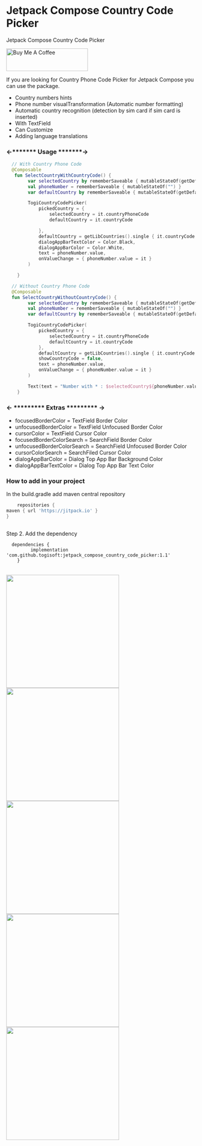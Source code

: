 # Jetpack Compose Country Code Picker
Jetpack Compose Country Code Picker

<a href="https://www.buymeacoffee.com/togitech" target="_blank"><img src="https://cdn.buymeacoffee.com/buttons/v2/default-yellow.png" alt="Buy Me A Coffee" style="height: 60px !important;width: 217px !important;" ></a>

If you are looking for Country Phone Code Picker for Jetpack Compose you can use the package.

* Country numbers hints
* Phone number visualTransformation (Automatic number formatting)
* Automatic country recognition (detection by sim card if sim card is inserted)
* With TextField
* Can Customize
* Adding language translations


<h3> <-******* Usage *******-> </h3>
  
  
```kotlin
  // With Country Phone Code
  @Composable
   fun SelectCountryWithCountryCode() {
        var selectedCountry by rememberSaveable { mutableStateOf(getDefaultCountryCode(this)) }
        val phoneNumber = rememberSaveable { mutableStateOf("") }
        var defaultCountry by rememberSaveable { mutableStateOf(getDefaultCountry(this))}

        TogiCountryCodePicker(
            pickedCountry = {
                selectedCountry = it.countryPhoneCode
                defaultCountry = it.countryCode

            },
            defaultCountry = getLibCountries().single { it.countryCode == defaultCountry },
            dialogAppBarTextColor = Color.Black,
            dialogAppBarColor = Color.White,
            text = phoneNumber.value,
            onValueChange = { phoneNumber.value = it }
        )

    }
```
  
  
```kotlin
  // Without Country Phone Code
  @Composable
  fun SelectCountryWithoutCountryCode() {
        var selectedCountry by rememberSaveable { mutableStateOf(getDefaultCountryCode(this)) }
        val phoneNumber = rememberSaveable { mutableStateOf("") }
        var defaultCountry by rememberSaveable { mutableStateOf(getDefaultCountry(this))}

        TogiCountryCodePicker(
            pickedCountry = {
                selectedCountry = it.countryPhoneCode
                defaultCountry = it.countryCode
            },
            defaultCountry = getLibCountries().single { it.countryCode == defaultCountry},
            showCountryCode = false,
            text = phoneNumber.value,
            onValueChange = { phoneNumber.value = it }
        )

        Text(text = "Number with * : $selectedCountry${phoneNumber.value}")
    }
```
  
  <h3><- ********* Extras ********* -></h3>
  
  * focusedBorderColor = TextField Border Color
  * unfocusedBorderColor = TextField Unfocused Border Color
  * cursorColor = TextField Cursor Color
  * focusedBorderColorSearch = SearchField Border Color
  * unfocusedBorderColorSearch = SearchField Unfocused Border Color
  * cursorColorSearch = SearchFiled Cursor Color
  * dialogAppBarColor = Dialog Top App Bar Background Color
  * dialogAppBarTextColor = Dialog Top App Bar Text Color

  
<h3> How to add in your project </h3>
 
In the build.gradle add maven central repository
    
    
    
```groovy
    repositories {
maven { url 'https://jitpack.io' }
}
    
```
Step 2. Add the dependency
```
  dependencies {
	     implementation 'com.github.togisoft:jetpack_compose_country_code_picker:1.1'
	}  
```    
    
    
    
<br>
<div class="row">
    <img src="screenshots/shot_screen.gif" width="300"> 
  <img src="screenshots/1.jpg" width="300"> 
  <img src="screenshots/2.jpg" width="300"> 
  <img src="screenshots/3.jpg" width="300"> 
  <img src="screenshots/4.jpg" width="300"> 
 </div>
